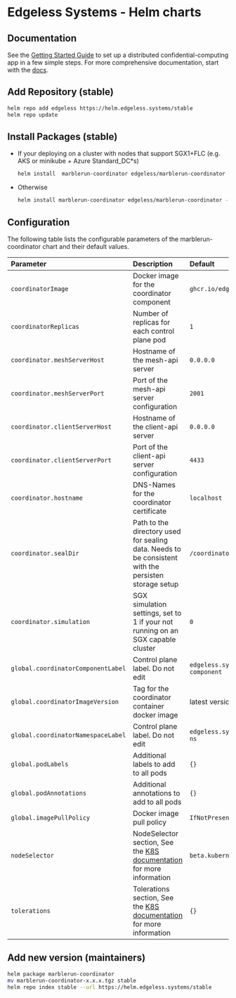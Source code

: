 # Edgeless Systems - Helm charts

## Documentation

See the [Getting Started Guide](https://marblerun.sh/docs/getting-started/quickstart/) to set up a distributed confidential-computing app in a few simple steps.
For more comprehensive documentation, start with the [docs](https://marblerun.sh/docs/introduction/).

## Add Repository (stable)

```bash
helm repo add edgeless https://helm.edgeless.systems/stable
helm repo update
```

## Install Packages (stable)

* If your deploying on a cluster with nodes that support SGX1+FLC (e.g. AKS or minikube + Azure Standard_DC*s)

    ```bash
    helm install  marblerun-coordinator edgeless/marblerun-coordinator --create-namespace  --namespace marblerun
    ```

* Otherwise

    ```bash
    helm install marblerun-coordinator edgeless/marblerun-coordinator --create-namespace --namespace marblerun --set coordinator.resources=null --set coordinator.simulation=1 --set tolerations=null
    ```

## Configuration

The following table lists the configurable parameters of the marblerun-coordinator chart and
their default values.

| Parameter                                    | Description    | Default                              |
|:---------------------------------------------|:---------------|:-------------------------------------|
| `coordinatorImage`                           | Docker image for the coordinator component | `ghcr.io/edgelesssys/coordinator` |
| `coordinatorReplicas`                        | Number of replicas for each control plane pod | `1` |
| `coordinator.meshServerHost`                 | Hostname of the mesh-api server | `0.0.0.0` |
| `coordinator.meshServerPort`                 | Port of the mesh-api server configuration | `2001` |
| `coordinator.clientServerHost`               | Hostname of the client-api server | `0.0.0.0` |
| `coordinator.clientServerPort`               | Port of the client-api server configuration | `4433` |
| `coordinator.hostname`                       | DNS-Names for the coordinator certificate | `localhost` |
| `coordinator.sealDir`                        | Path to the directory used for sealing data. Needs to be consistent with the persisten storage setup | `/coordinator/data/` |
| `coordinator.simulation`                     | SGX simulation settings, set to 1 if your not running on an SGX capable cluster | `0` |
| `global.coordinatorComponentLabel`           | Control plane label. Do not edit | `edgeless.systems/control-plane-component` |
| `global.coordinatorImageVersion`             | Tag for the coordinator container docker image | latest version |
| `global.coordinatorNamespaceLabel`           | Control plane label. Do not edit | `edgeless.systems/control-plane-ns` |
| `global.podLabels`                           | Additional labels to add to all pods | `{}` |
| `global.podAnnotations`                      | Additional annotations to add to all pods | `{}`|
| `global.imagePullPolicy`                     | Docker image pull policy | `IfNotPresent` |
| `nodeSelector`                               | NodeSelector section, See the [K8S documentation](https://kubernetes.io/docs/concepts/configuration/assign-pod-node/#nodeselector) for more information | `beta.kubernetes.io/os: linux` |
| `tolerations`                                | Tolerations section, See the [K8S documentation](https://kubernetes.io/docs/concepts/scheduling-eviction/taint-and-toleration/) for more information | `{}` |

## Add new version (maintainers)

```bash
helm package marblerun-coordinator
mv marblerun-coordinator-x.x.x.tgz stable
helm repo index stable --url https://helm.edgeless.systems/stable
```
